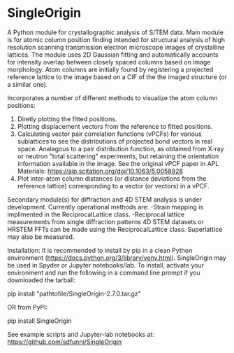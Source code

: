 # SingleOrigin

A Python module for crystallographic analysis of S/TEM data.
Main module is for atomic column position finding intended for structural analysis of high resolution scanning transmission electron microscope images of crystalline lattices. The module uses 2D Gaussian fitting and automatically accounts for intensity overlap between closely spaced columns based on image morphology. Atom columns are initially found by registering a projected reference lattice to the image based on a CIF of the the imaged structure (or a similar one).

Incorporates a number of different methods to visualize the atom column positions:
1) Diretly plotting the fitted positions.
2) Plotting displacement vectors from the reference to fitted positions.
3) Calculating vector pair correlation functions (vPCFs) for various sublattices to see the distributions of projected bond vectors in real space. Analagous to a pair distribution function, as obtained from X-ray or neutron "total scattering" experiments, but retaining the orientation information available in the image. See the original vPCF paper in APL Materials: https://aip.scitation.org/doi/10.1063/5.0058928
4) Plot inter-atom column distances (or distance deviations from the reference lattice) corresponding to a vector (or vectors) in a vPCF.

Secondary module(s) for diffraction and 4D STEM analysis is under development. Currently operational methods are:
-Strain mapping is implimented in the ReciprocalLattice class.
-Reciprocal lattice measurements from single diffraction patterns 4D STEM datasets or HRSTEM FFTs can be made using the ReciprocalLattice class. Superlattice may also be measured.

Installation:
It is recommended to install by pip in a clean Python environment (https://docs.python.org/3/library/venv.html). SingleOrigin may be used in Spyder or Jupyter notebooks/lab. To install, activate your environment and run the following in a command line prompt if you downloaded the tarball:

pip install "pathtofile/SingleOrigin-2.7.0.tar.gz"

OR from PyPI:

pip install SingleOrigin

See example scripts and Jupyter-lab notebooks at: https://github.com/sdfunni/SingleOrigin 
